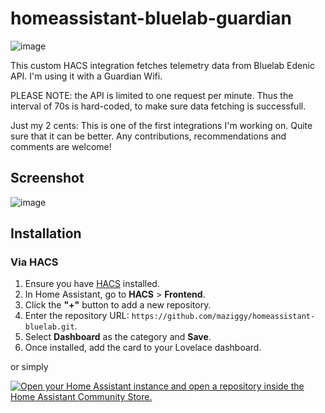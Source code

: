 # homeassistant-bluelab-guardian

![image](https://github.com/user-attachments/assets/9ca9d4ae-6a67-46b0-a47a-b5b9bf627586)

This custom HACS integration fetches telemetry data from Bluelab Edenic API. I'm using it with a Guardian Wifi.

PLEASE NOTE: the API is limited to one request per minute. Thus the interval of 70s is hard-coded, to make sure data fetching is successfull.

Just my 2 cents: This is one of the first integrations I'm working on. Quite sure that it can be better. Any contributions, recommendations and comments are welcome!

## Screenshot 

![image](https://raw.githubusercontent.com/maziggy/homeassistant-bluelab/refs/heads/main/custom_components/bluelab_guardian/screenshots/config.png)

## Installation

### Via HACS

1. Ensure you have [HACS](https://hacs.xyz/) installed.
2. In Home Assistant, go to **HACS** > **Frontend**.
3. Click the **"+"** button to add a new repository.
4. Enter the repository URL: `https://github.com/maziggy/homeassistant-bluelab.git`.
5. Select **Dashboard** as the category and **Save**.
6. Once installed, add the card to your Lovelace dashboard.

or simply

[![Open your Home Assistant instance and open a repository inside the Home Assistant Community Store.](https://my.home-assistant.io/badges/hacs_repository.svg)](https://my.home-assistant.io/redirect/hacs_repository/?owner=maziggy&repository=homeassistant-bluelab&category=integration)
